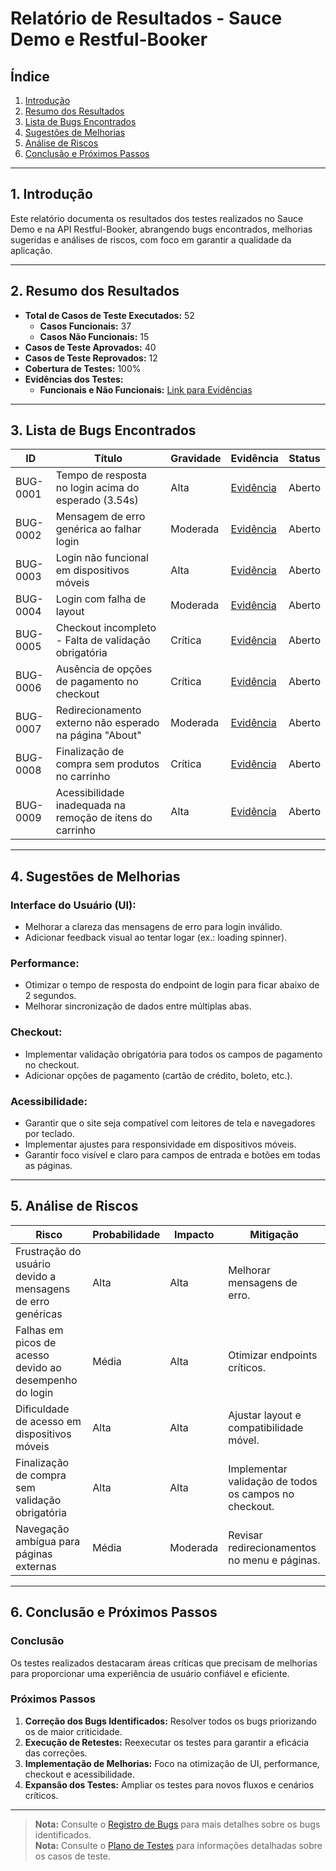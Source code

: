 # Relatório de Resultados - Sauce Demo e Restful-Booker

## Índice
1. [Introdução](#introdução)  
2. [Resumo dos Resultados](#resumo-dos-resultados)  
3. [Lista de Bugs Encontrados](#lista-de-bugs-encontrados)  
4. [Sugestões de Melhorias](#sugestões-de-melhorias)  
5. [Análise de Riscos](#análise-de-riscos)  
6. [Conclusão e Próximos Passos](#conclusão-e-próximos-passos)  

---

## 1. Introdução
Este relatório documenta os resultados dos testes realizados no Sauce Demo e na API Restful-Booker, abrangendo bugs encontrados, melhorias sugeridas e análises de riscos, com foco em garantir a qualidade da aplicação.

---

## 2. Resumo dos Resultados

- **Total de Casos de Teste Executados:** 52  
  - **Casos Funcionais:** 37  
  - **Casos Não Funcionais:** 15  
- **Casos de Teste Aprovados:** 40  
- **Casos de Teste Reprovados:** 12  
- **Cobertura de Testes:** 100%  
- **Evidências dos Testes:**  
  - **Funcionais e Não Funcionais:** [Link para Evidências](https://terabox.com/s/1n6mXASr--7qBy0lObrCBZg)

---

## 3. Lista de Bugs Encontrados

| **ID**     | **Título**                                  | **Gravidade** | **Evidência**                                                                                       | **Status** |
|------------|--------------------------------------------|---------------|-----------------------------------------------------------------------------------------------------|------------|
| BUG-0001   | Tempo de resposta no login acima do esperado (3.54s) | Alta          | [Evidência](https://terabox.com/s/1n6mXASr--7qBy0lObrCBZg)                                          | Aberto     |
| BUG-0002   | Mensagem de erro genérica ao falhar login  | Moderada      | [Evidência](https://terabox.com/s/1n6mXASr--7qBy0lObrCBZg)                                          | Aberto     |
| BUG-0003   | Login não funcional em dispositivos móveis | Alta          | [Evidência](https://terabox.com/s/1n6mXASr--7qBy0lObrCBZg)                                          | Aberto     |
| BUG-0004   | Login com falha de layout                 | Moderada      | [Evidência](https://terabox.com/s/1n6mXASr--7qBy0lObrCBZg)                                          | Aberto     |
| BUG-0005   | Checkout incompleto - Falta de validação obrigatória | Crítica        | [Evidência](https://terabox.com/s/1n6mXASr--7qBy0lObrCBZg)                                          | Aberto     |
| BUG-0006   | Ausência de opções de pagamento no checkout | Crítica        | [Evidência](https://terabox.com/s/1n6mXASr--7qBy0lObrCBZg)                                          | Aberto     |
| BUG-0007   | Redirecionamento externo não esperado na página "About" | Moderada      | [Evidência](https://terabox.com/s/1n6mXASr--7qBy0lObrCBZg)                                          | Aberto     |
| BUG-0008   | Finalização de compra sem produtos no carrinho | Crítica        | [Evidência](https://terabox.com/s/1n6mXASr--7qBy0lObrCBZg)                                          | Aberto     |
| BUG-0009   | Acessibilidade inadequada na remoção de itens do carrinho | Alta          | [Evidência](https://terabox.com/s/1n6mXASr--7qBy0lObrCBZg)                                          | Aberto     |

---

## 4. Sugestões de Melhorias

### **Interface do Usuário (UI):**
- Melhorar a clareza das mensagens de erro para login inválido.
- Adicionar feedback visual ao tentar logar (ex.: loading spinner).

### **Performance:**
- Otimizar o tempo de resposta do endpoint de login para ficar abaixo de 2 segundos.
- Melhorar sincronização de dados entre múltiplas abas.

### **Checkout:**
- Implementar validação obrigatória para todos os campos de pagamento no checkout.
- Adicionar opções de pagamento (cartão de crédito, boleto, etc.).

### **Acessibilidade:**
- Garantir que o site seja compatível com leitores de tela e navegadores por teclado.
- Implementar ajustes para responsividade em dispositivos móveis.
- Garantir foco visível e claro para campos de entrada e botões em todas as páginas.

---

## 5. Análise de Riscos

| **Risco**                                                 | **Probabilidade** | **Impacto**      | **Mitigação**                           |
|-----------------------------------------------------------|-------------------|------------------|-----------------------------------------|
| Frustração do usuário devido a mensagens de erro genéricas | Alta              | Alta             | Melhorar mensagens de erro.             |
| Falhas em picos de acesso devido ao desempenho do login   | Média             | Alta             | Otimizar endpoints críticos.            |
| Dificuldade de acesso em dispositivos móveis              | Alta              | Alta             | Ajustar layout e compatibilidade móvel. |
| Finalização de compra sem validação obrigatória           | Alta              | Alta             | Implementar validação de todos os campos no checkout. |
| Navegação ambígua para páginas externas                   | Média             | Moderada         | Revisar redirecionamentos no menu e páginas. |

---

## 6. Conclusão e Próximos Passos

### **Conclusão**
Os testes realizados destacaram áreas críticas que precisam de melhorias para proporcionar uma experiência de usuário confiável e eficiente. 

### **Próximos Passos**
1. **Correção dos Bugs Identificados:** Resolver todos os bugs priorizando os de maior criticidade.  
2. **Execução de Retestes:** Reexecutar os testes para garantir a eficácia das correções.  
3. **Implementação de Melhorias:** Foco na otimização de UI, performance, checkout e acessibilidade.  
4. **Expansão dos Testes:** Ampliar os testes para novos fluxos e cenários críticos.  

---

> **Nota:** Consulte o [Registro de Bugs](./registro-de-bugs.md) para mais detalhes sobre os bugs identificados.  
> **Nota:** Consulte o [Plano de Testes](./plano-de-testes.md) para informações detalhadas sobre os casos de teste.
